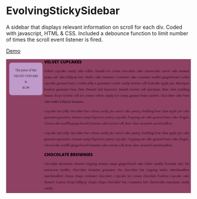 # EvolvingStickySidebar

A sidebar that displays relevant information on scroll for each div.  Coded with javascript, HTML & CSS.
Included a debounce function to limit number of times the scroll event listener is fired.

[Demo][1]

[1]:https://christinetrant.github.io/EvolvingStickySidebar/

![Screenshot](scrolling-sidebar.png)
